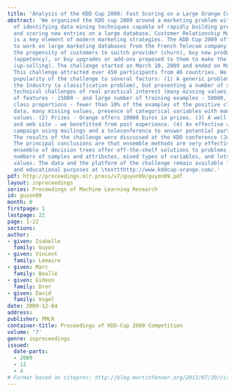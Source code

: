 ```yaml
---
title: 'Analysis of the KDD Cup 2009: Fast Scoring on a Large Orange Customer Database'
abstract: 'We organized the KDD cup 2009 around a marketing problem with the goal
  of identifying data mining techniques capable of rapidly building predictive models
  and scoring new entries on a large database. Customer Relationship Management (CRM)
  is a key element of modern marketing strategies. The KDD Cup 2009 offered the opportunity
  to work on large marketing databases from the French Telecom company Orange to predict
  the propensity of customers to switch provider (churn), buy new products or services
  (appetency), or buy upgrades or add-ons proposed to them to make the sale more profitable
  (up-selling). The challenge started on March 10, 2009 and ended on May 11, 2009.
  This challenge attracted over 450 participants from 46 countries. We attribute the
  popularity of the challenge to several factors: (1) A generic problem relevant to
  the Industry (a classification problem), but presenting a number of scientific and
  technical challenges of real practical interest (many missing values, large number
  of features - 15000 - and large number of training examples - 50000, unbalanced
  class proportions - fewer than 10% of the examples of the positive class), noisy
  data, many missing values, presence of categorical variables with many different
  values. (2) Prizes - Orange offers 10000 Euros in prizes. (3) A well designed protocol
  and web site - we benefitted from past experience. (4) An effective advertising
  campaign using mailings and a teleconference to answer potential participants questions.
  The results of the challenge were discussed at the KDD conference (June 28, 2009).
  The principal conclusions are that ensemble methods are very effective and that
  ensemble of decision trees offer off-the-shelf solutions to problems with large
  numbers of samples and attributes, mixed types of variables, and lots of missing
  values. The data and the platform of the challenge remain available for research
  and educational purposes at \texttthttp://www.kddcup-orange.com/.'
pdf: http://proceedings.mlr.press/v7/guyon09/guyon09.pdf
layout: inproceedings
series: Proceedings of Machine Learning Research
id: guyon09
month: 0
firstpage: 1
lastpage: 22
page: 1-22
sections: 
author:
- given: Isabelle
  family: Guyon
- given: Vincent
  family: Lemaire
- given: Marc
  family: Boullé
- given: Gideon
  family: Dror
- given: David
  family: Vogel
date: 2009-12-04
address: 
publisher: PMLR
container-title: Proceedings of KDD-Cup 2009 Competition
volume: '7'
genre: inproceedings
issued:
  date-parts:
  - 2009
  - 12
  - 4
# Format based on citeproc: http://blog.martinfenner.org/2013/07/30/citeproc-yaml-for-bibliographies/
---
```

